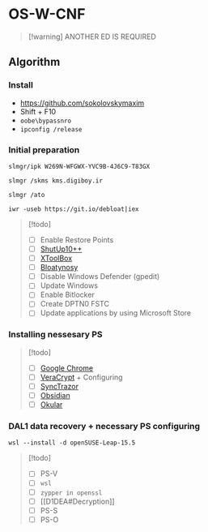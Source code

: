# OS-W-CNF

>[!warning] ANOTHER ED IS REQUIRED

## Algorithm

### Install

- https://github.com/sokolovskymaxim
- Shift + F10
- `oobe\bypassnro`
- `ipconfig /release`

### Initial preparation

```
slmgr/ipk W269N-WFGWX-YVC9B-4J6C9-T83GX
```
```
slmgr /skms kms.digiboy.ir
```
```
slmgr /ato
```
```
iwr -useb https://git.io/debloat|iex
```

> [!todo]
> - [ ] Enable Restore Points
> - [ ] [ShutUp10++](https://www.oo-software.com/en/shutup10)
> - [ ] [XToolBox](https://github.com/xemulat/XToolbox/releases/latest)
> - [ ] [Bloatynosy](https://github.com/builtbybel/BloatynosyAI/releases/tag/1.5.0)
> - [ ] Disable Windows Defender (gpedit)
> - [ ] Update Windows
> - [ ] Enable Bitlocker
> - [ ] Create DPTN0 FSTC
> - [ ] Update applications by using Microsoft Store

### Installing nessesary PS

> [!todo]
> - [ ] [Google Chrome](https://www.google.com/chrome/)              
> - [ ] [VeraCrypt](https://veracrypt.eu/en/Downloads.html) + Configuring
> - [ ] [SyncTrazor](https://github.com/canton7/SyncTrayzor/releases)
> - [ ] [Obsidian](https://obsidian.md/download)
> - [ ] [Okular](https://apps.microsoft.com/detail/9n41msq1wnm8)

### DAL1 data recovery + necessary PS configuring

```
wsl --install -d openSUSE-Leap-15.5
```

>[!todo]
>- [ ] PS-V
>- [ ] `wsl`
>- [ ] `zypper in openssl`
>- [ ] [[D1DEA#Decryption]]
>- [ ] PS-S
>- [ ] PS-O
